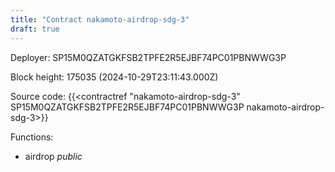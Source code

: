 ```yaml
---
title: "Contract nakamoto-airdrop-sdg-3"
draft: true
---
```

Deployer: SP15M0QZATGKFSB2TPFE2R5EJBF74PC01PBNWWG3P


 



Block height: 175035 (2024-10-29T23:11:43.000Z)

Source code: {{<contractref "nakamoto-airdrop-sdg-3" SP15M0QZATGKFSB2TPFE2R5EJBF74PC01PBNWWG3P nakamoto-airdrop-sdg-3>}}

Functions:

* airdrop _public_
